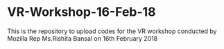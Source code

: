 # VR-Workshop-16-Feb-18
This is the repository to upload codes for the VR workshop conducted by Mozilla Rep Ms.Rishita Bansal on 16th February 2018
